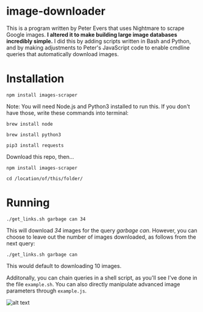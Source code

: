 # image-downloader
This is a program written by Peter Evers that uses Nightmare to scrape Google images. **I altered it to make building large image databases incredibly simple.** I did this by adding scripts written in Bash and Python, and by making adjustments to Peter's JavaScript code to enable cmdline queries that automatically download images.
 
# Installation
```npm install images-scraper```

Note: You will need Node.js and Python3 installed to run this. If you don't have those, write these commands into terminal:

```brew install node```

```brew install python3```

```pip3 install requests```

Download this repo, then...

```npm install images-scraper```

```cd /location/of/this/folder/```


# Running
```./get_links.sh garbage can 34``` 

This will download *34* images for the query *garbage can*. However, you can choose to leave out the number of images downloaded, as follows from the next query:

```./get_links.sh garbage can```

This would default to downloading 10 images.

Additonally, you can chain queries in a shell script, as you'll see I've done in the file ```example.sh```. You can also directly manipulate advanced image parameters through ```example.js```.   
  

  
![alt text](https://i.imgur.com/Ld0hkU8.png)
